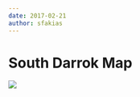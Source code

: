 ```yaml
---
date: 2017-02-21
author: sfakias
---
```

# South Darrok Map

[![](https://1.bp.blogspot.com/-qn4xlc4S9IM/WK3EpoMimwI/AAAAAAAAAJA/6LBwMUz5hPkqGlf4pvWN6KT35Ub4VGrhwCLcB/s320/South%2BDarrok%2BMap.jpg)](https://1.bp.blogspot.com/-qn4xlc4S9IM/WK3EpoMimwI/AAAAAAAAAJA/6LBwMUz5hPkqGlf4pvWN6KT35Ub4VGrhwCLcB/s1600/South%2BDarrok%2BMap.jpg)



